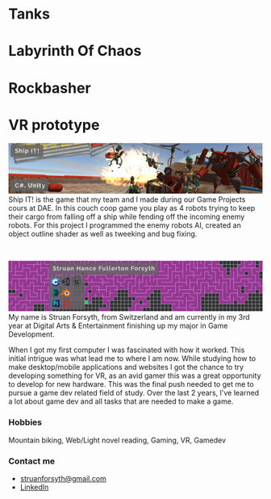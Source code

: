 # Tanks

# Labyrinth Of Chaos

# Rockbasher

# VR prototype

![ShipIT!](banners/ShipIT.png)
Ship IT! is the game that my team and I made during our Game Projects cours at DAE. In this couch coop game you play as 4 robots trying to keep their cargo from falling off a ship while fending off the incoming enemy robots.
For this project I programmed the enemy robots AI, created an object outline shader as well as tweeking and bug fixing.

<br>

![PersonalBanner](banners/Personal.png)
My name is Struan Forsyth, from Switzerland and am currently in my 3rd year at Digital Arts & Entertainment finishing up my major in Game Development.

When I got my first computer I was fascinated with how it worked. This initial intrigue was what lead me to where I am now. While studying how to make desktop/mobile applications and websites I got the chance to try developing something for VR, as an avid gamer this was a great opportunity to develop for new hardware. This was the final push needed to get me to pursue a game dev related field of study. Over the last 2 years, I've learned a lot about game dev and all tasks that are needed to make a game. 

### Hobbies
Mountain biking, Web/Light novel reading, Gaming, VR, Gamedev

### Contact me
* [struanforsyth@gmail.com](mailto:struanforsyth@gmail.com)
* [LinkedIn](https://www.linkedin.com/in/struan-forsyth-168a9294)